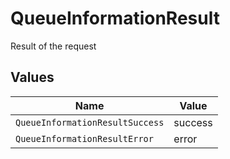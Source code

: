 # QueueInformationResult

Result of the request


## Values

| Name                            | Value                           |
| ------------------------------- | ------------------------------- |
| `QueueInformationResultSuccess` | success                         |
| `QueueInformationResultError`   | error                           |